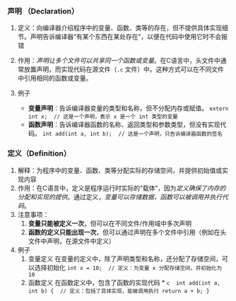 ### 声明 （Declaration）
1. 定义：向编译器介绍程序中的变量、函数、类等的存在，但不提供具体实现细节。声明告诉编译器“有某个东西在某处存在”，以便在代码中使用它时不会报错
2. 作用：*声明让多个文件可以共享同一个函数或变量*。在C语言中，头文件中通常放置声明，而实现代码在源文件（`.c` 文件）中。这种方式可以在不同文件中引用相同的函数或变量。
3. 例子
	* **变量声明**：告诉编译器变量的类型和名称，但不分配内存或赋值。
    `extern int x;  // 这是一个声明，表示 x 是一个 int 类型的变量`
    
	- **函数声明**：告诉编译器函数的名称、返回类型和参数类型，但没有实现代码。
    `int add(int a, int b);  // 这是一个声明，只告诉编译器函数的签名`

### **定义**（Definition）
1. 解释：为程序中的变量、函数、类等分配实际的存储空间，并提供初始值或实现内容
2. 作用：在C语言中，定义是程序运行时实际的“载体”，因为*定义确保了内存的分配和实现的提供*。通过定义，*变量可以存储数据，函数可以被调用并执行代码*。
3. 注意事项：
	1. **变量只能被定义一次**，但可以在不同文件/作用域中多次声明
	2. **函数的定义只能出现一次**，但可以通过声明在多个文件中引用（例如在头文件中声明，在源文件中定义）
4. 例子
	1. 变量定义
	    在变量的定义中，除了声明类型和名称，还分配了存储空间，可以选择初始化
	    `int x = 10;  // 定义：为变量 x 分配存储空间，并初始化为 10`
	2. 函数定义
		在函数定义中，包含了函数的实现代码
	    * 
            ```c 
             int add(int a, int b) {  // 定义：包括了具体实现，能被调用执行
                    return a + b;
             } 
            ```
